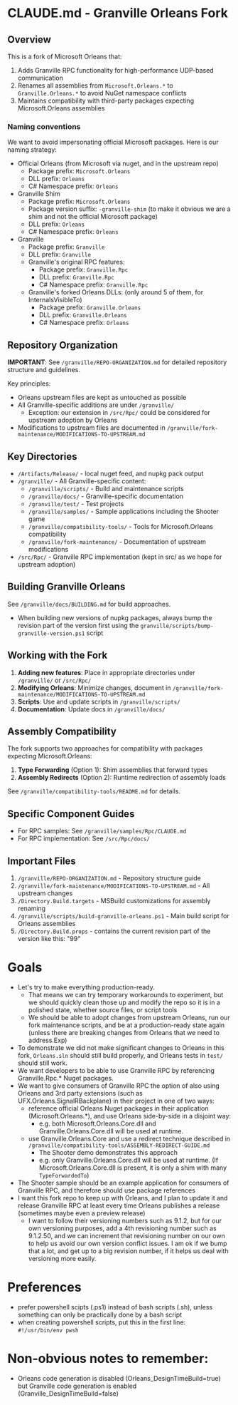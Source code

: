 # CLAUDE.md - Granville Orleans Fork

## Overview

This is a fork of Microsoft Orleans that:
1. Adds Granville RPC functionality for high-performance UDP-based communication
2. Renames all assemblies from `Microsoft.Orleans.*` to `Granville.Orleans.*` to avoid NuGet namespace conflicts
3. Maintains compatibility with third-party packages expecting Microsoft.Orleans assemblies

### Naming conventions

We want to avoid impersonating official Microsoft packages.  Here is our naming strategy:

- Official Orleans (from Microsoft via nuget, and in the upstream repo)
  - Package prefix: `Microsoft.Orleans`
  - DLL prefix: `Orleans`
  - C# Namespace prefix: `Orleans`
- Granville Shim
  - Package prefix: `Microsoft.Orleans`
  - Package version suffix: `-granville-shim` (to make it obvious we are a shim and not the official Microsoft package)
  - DLL prefix: `Orleans`
  - C# Namespace prefix: `Orleans`
- Granville
  - Package prefix: `Granville`
  - DLL prefix: `Granville`
  - Granville's original RPC features:
    - Package prefix: `Granville.Rpc`
    - DLL prefix: `Granville.Rpc`
    - C# Namespace prefix: `Granville.Rpc`
  - Granville's forked Orleans DLLs:  (only around 5 of them, for InternalsVisibleTo)
    - Package prefix: `Granville.Orleans`
    - DLL prefix: `Granville.Orleans`
    - C# Namespace prefix: `Orleans`

## Repository Organization

**IMPORTANT**: See `/granville/REPO-ORGANIZATION.md` for detailed repository structure and guidelines.

Key principles:
- Orleans upstream files are kept as untouched as possible
- All Granville-specific additions are under `/granville/`
  - Exception: our extension in `/src/Rpc/` could be considered for upstream adoption by Orleans
- Modifications to upstream files are documented in `/granville/fork-maintenance/MODIFICATIONS-TO-UPSTREAM.md`

## Key Directories

- `/Artifacts/Release/` - local nuget feed, and nupkg pack output
- `/granville/` - All Granville-specific content:
  - `/granville/scripts/` - Build and maintenance scripts
  - `/granville/docs/` - Granville-specific documentation
  - `/granville/test/` - Test projects
  - `/granville/samples/` - Sample applications including the Shooter game
  - `/granville/compatibility-tools/` - Tools for Microsoft.Orleans compatibility
  - `/granville/fork-maintenance/` - Documentation of upstream modifications
- `/src/Rpc/` - Granville RPC implementation (kept in src/ as we hope for upstream adoption)

## Building Granville Orleans

See `/granville/docs/BUILDING.md` for build approaches.
- When building new versions of nupkg packages, always bump the revision part of the version first using the `granville/scripts/bump-granville-version.ps1` script

## Working with the Fork

1. **Adding new features**: Place in appropriate directories under `/granville/` or `/src/Rpc/`
2. **Modifying Orleans**: Minimize changes, document in `/granville/fork-maintenance/MODIFICATIONS-TO-UPSTREAM.md`
3. **Scripts**: Use and update scripts in `/granville/scripts/`
4. **Documentation**: Update docs in `/granville/docs/`

## Assembly Compatibility

The fork supports two approaches for compatibility with packages expecting Microsoft.Orleans:
1. **Type Forwarding** (Option 1): Shim assemblies that forward types
2. **Assembly Redirects** (Option 2): Runtime redirection of assembly loads

See `/granville/compatibility-tools/README.md` for details.

## Specific Component Guides

- For RPC samples: See `/granville/samples/Rpc/CLAUDE.md`
- For RPC implementation: See `/src/Rpc/docs/`

## Important Files

1. `/granville/REPO-ORGANIZATION.md` - Repository structure guide
2. `/granville/fork-maintenance/MODIFICATIONS-TO-UPSTREAM.md` - All upstream changes
3. `/Directory.Build.targets` - MSBuild customizations for assembly renaming
4. `/granville/scripts/build-granville-orleans.ps1` - Main build script for Orleans assemblies
5. `/Directory.Build.props` - contains the current revision part of the version like this: "<GranvilleRevision Condition=" '$(GranvilleRevision)'=='' ">99</GranvilleRevision>"

# Goals

- Let's try to make everything production-ready.
  - That means we can try temporary workarounds to experiment, but we should quickly clean those up and modify the repo so it is in a polished state, whether source files, or script tools
  - We should be able to adopt changes from upstream Orleans, run our fork maintenance scripts, and be at a production-ready state again (unless there are breaking changes from Orleans that we need to address.Exp)
- To demonstrate we did not make significant changes to Orleans in this fork, `Orleans.sln` should still build properly, and Orleans tests in `test/` should still work.
- We want developers to be able to use Granville RPC by referencing Granville.Rpc.* Nuget packages.
- We want to give consumers of Granville RPC the option of also using Orleans and 3rd party extensions (such as UFX.Orleans.SignalRBackplane) in their project in one of two ways:
  - reference official Orleans Nuget packages in their application (Microsoft.Orleans.*), and use Orleans side-by-side in a disjoint way: 
    - e.g. both Microsoft.Orleans.Core.dll and Granville.Orleans.Core.dll will be used at runtime.
  - use Granville.Orleans.Core and use a redirect technique described in `/granville/compatibility-tools/ASSEMBLY-REDIRECT-GUIDE.md`
    - The Shooter demo demonstrates this approach
    - e.g. only Granville.Orleans.Core.dll will be used at runtime.  (If Microsoft.Orleans.Core.dll is present, it is only a shim with many `TypeForwardedTo`)
- The Shooter sample should be an example application for consumers of Granville RPC, and therefore should use package references
- I want this fork repo to keep up with Orleans, and I plan to update it and release Granville RPC at least every time Orleans publishes a release (sometimes maybe even a preview release)
  - I want to follow their versioning numbers such as 9.1.2, but for our own versioning purposes, add a 4th revisioning number such as 9.1.2.50, and we can increment that revisioning number on our own to help us avoid our own version conflict issues.  I am ok if we bump that a lot, and get up to a big revision number, if it helps us deal with versioning more easily.

# Preferences

- prefer powershell scipts (.ps1) instead of bash scripts (.sh), unless something can only be practically done by a bash script
- when creating powershell scripts, put this in the first line: `#!/usr/bin/env pwsh` 

# Non-obvious notes to remember:

- Orleans code generation is disabled (Orleans_DesignTimeBuild=true) but Granville code generation is enabled (Granville_DesignTimeBuild=false)


